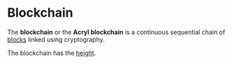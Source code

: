 # Blockchain

The **blockchain** or the **Acryl blockchain** is a continuous sequential chain of [blocks](/blockchain/block.md) linked using cryptography.

The blockchain has the [height](/blockchain/blockchain-height.md).
